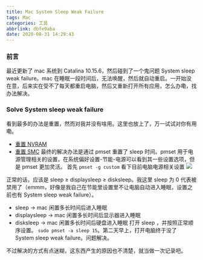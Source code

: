 ```yaml
---
title: Mac System Sleep Weak Failure
tags: Mac
categories: 工具
abbrlink: dbfe9aba
date: 2020-08-31 14:29:43
---
```

### 前言
最近更新了 mac 系统到 Catalina 10.15.6，然后碰到了一个鬼问题 System sleep weak failure。mac 在睡眠一段时间后，无法唤醒，然后就自动重启。一开始没在意，后来实在受不了每天都重启电脑，然后又重新打开所有应用，怎么办嘞，找办法解决。
<!--more-->

### Solve System sleep weak failure
看到最多的办法是重置，然而对我并没有啥用。这里也放上了，万一试试对你有用嘞。

- [重置 NVRAM](https://support.apple.com/zh-cn/HT204063)
- [重置 SMC](http://support.apple.com/zh-cn/HT201295)
最终的解决办法是通过 pmset 重置了 sleep 时间。pmset 用于电源管理相关的设置，在系统偏好设置-节能-电源可以看到其一些设置选项，但是 pmset 更加灵活。
首先 `pmset -g custom` 看下目前电脑电源相关设置
![](https://tva1.sinaimg.cn/large/007S8ZIlly1giay085zyhj30s411maeu.jpg)

正常的话，应该是 sleep ≥ displaysleep ≥ disksleep。我这里 sleep 为 0 代表被禁用了（emmm，好像是我自己在节能里设置里不让电脑自动进入睡眠，设置之前也有 System sleep weak failure）。

- sleep -> mac 闲置多长时间后进入睡眠
- displaysleep -> mac 闲置多长时间后显示器进入睡眠
- disksleep -> mac 闲置多长时间后硬盘进入睡眠
打开 sleep ，并按照正常顺序设置。 `sudo pmset -a sleep 15`。第二天早上，打开电脑终于没了 System sleep weak failure。问题解决。

不过解决的方式有点迷糊，这东西产生的原因也不清楚，就当做一次记录吧。


